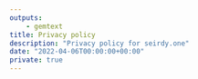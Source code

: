 ```yaml
---
outputs:
    - gemtext
title: Privacy policy
description: "Privacy policy for seirdy.one"
date: "2022-04-06T00:00:00+00:00"
private: true
---
```

